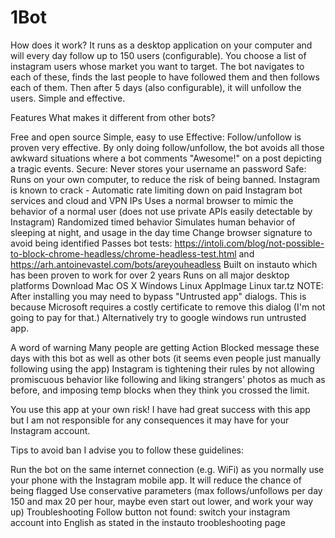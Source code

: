 # 1Bot
How does it work?
It runs as a desktop application on your computer and will every day follow up to 150 users (configurable). You choose a list of instagram users whose market you want to target. The bot navigates to each of these, finds the last people to have followed them and then follows each of them. Then after 5 days (also configurable), it will unfollow the users. Simple and effective.

Features
What makes it different from other bots?

Free and open source
Simple, easy to use
Effective: Follow/unfollow is proven very effective. By only doing follow/unfollow, the bot avoids all those awkward situations where a bot comments "Awesome!" on a post depicting a tragic events.
Secure: Never stores your username an password
Safe: Runs on your own computer, to reduce the risk of being banned. Instagram is known to crack - Automatic rate limiting down on paid Instagram bot services and cloud and VPN IPs
Uses a normal browser to mimic the behavior of a normal user (does not use private APIs easily detectable by Instagram)
Randomized timed behavior
Simulates human behavior of sleeping at night, and usage in the day time
Change browser signature to avoid being identified
Passes bot tests: https://intoli.com/blog/not-possible-to-block-chrome-headless/chrome-headless-test.html and https://arh.antoinevastel.com/bots/areyouheadless
Built on instauto which has been proven to work for over 2 years
Runs on all major desktop platforms
Download
Mac OS X
Windows
Linux AppImage
Linux tar.tz
NOTE: After installing you may need to bypass "Untrusted app" dialogs. This is because Microsoft requires a costly certificate to remove this dialog (I'm not going to pay for that.) Alternatively try to google windows run untrusted app.

A word of warning
Many people are getting Action Blocked message these days with this bot as well as other bots (it seems even people just manually following using the app) Instagram is tightening their rules by not allowing promiscuous behavior like following and liking strangers' photos as much as before, and imposing temp blocks when they think you crossed the limit.

You use this app at your own risk! I have had great success with this app but I am not responsible for any consequences it may have for your Instagram account.

Tips to avoid ban
I advise you to follow these guidelines:

Run the bot on the same internet connection (e.g. WiFi) as you normally use your phone with the Instagram mobile app. It will reduce the chance of being flagged
Use conservative parameters (max follows/unfollows per day 150 and max 20 per hour, maybe even start out lower, and work your way up)
Troubleshooting
Follow button not found: switch your instagram account into English as stated in the instauto troobleshooting page
